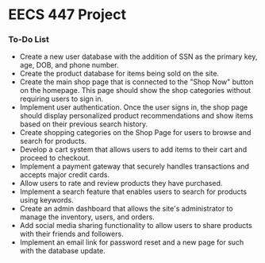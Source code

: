 # EECS 447 Project

### To-Do List
 - Create a new user database with the addition of SSN as the primary key, age, DOB, and phone number.
 - Create the product database for items being sold on the site.
 - Create the main shop page that is connected to the "Shop Now" button on the homepage. This page should show the shop categories without requiring users to sign in.
 - Implement user authentication. Once the user signs in, the shop page should display personalized product recommendations and show items based on their previous search    history.
 - Create shopping categories on the Shop Page for users to browse and search for products.
 - Develop a cart system that allows users to add items to their cart and proceed to checkout.
 - Implement a payment gateway that securely handles transactions and accepts major credit cards.
 - Allow users to rate and review products they have purchased.
 - Implement a search feature that enables users to search for products using keywords.
 - Create an admin dashboard that allows the site's administrator to manage the inventory, users, and orders.
 - Add social media sharing functionality to allow users to share products with their friends and followers.
 - Implement an email link for password reset and a new page for such with the database update.
